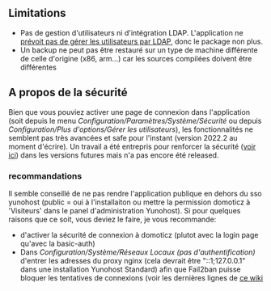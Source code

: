 
## Limitations

* Pas de gestion d'utilisateurs ni d'intégration LDAP. L'application ne [prévoit pas de gérer les utilisateurs par LDAP](https://github.com/domoticz/domoticz/issues/838), donc le package non plus.
* Un backup ne peut pas être restauré sur un type de machine différente de celle d'origine (x86, arm...) car les sources compilées doivent être différentes

## A propos de la sécurité

Bien que vous pouviez activer une page de connexion dans l'application (soit depuis le menu *Configuration/Paramètres/Système/Sécurité* ou depuis *Configuration/Plus d'options/Gérer les utilisateurs*), les fonctionnalités ne semblent pas très avancées et safe pour l'instant (version 2022.2 au moment d'écrire). Un travail a été entrepris pour renforcer la sécurité ([voir ici](https://www.domoticz.com/wiki/Security)) dans les versions futures mais n'a pas encore été released.

### recommandations

Il semble conseillé de ne pas rendre l'application publique en dehors du sso yunohost (public = oui à l'installaiton ou mettre la permission domoticz à 'Visiteurs' dans le panel d'administration Yunohost). Si pour quelques raisons que ce soit, vous deviez le faire, je vous recommande:
 - d'activer la sécurité de connexion à domoticz (plutot avec la login page qu'avec la basic-auth)
 - Dans *Configuration/Système/Réseaux Locaux (pas d'authentification)* d'entrer les adresses du proxy nginx (cela devrait être "::1;127.0.0.1" dans une installation Yunohost Standard) afin que Fail2ban puisse bloquer les tentatives de connexions (voir les dernières lignes de [ce wiki](https://www.domoticz.com/wiki/WebServer_Proxy)